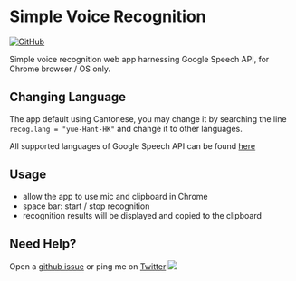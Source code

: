 # Simple Voice Recognition

[![GitHub](https://img.shields.io/github/license/hoishing/voice-recog)](https://opensource.org/licenses/MIT)

Simple voice recognition web app harnessing Google Speech API, for Chrome browser / OS only.

## Changing Language

The app default using Cantonese, you may change it by searching the line `recog.lang = "yue-Hant-HK"` and change it to other languages.

All supported languages of Google Speech API can be found [here](https://stackoverflow.com/a/23733589/264382)

## Usage

- allow the app to use mic and clipboard in Chrome
- space bar: start / stop recognition
- recognition results will be displayed and copied to the clipboard

## Need Help?

Open a [github issue](https://github.com/hoishing/voice-recog/issues) or ping me on [Twitter](https://twitter.com/hoishing) ![](https://api.iconify.design/logos/twitter.svg?width=20)
